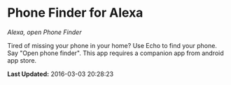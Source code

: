 # Phone Finder for Alexa
*Alexa, open Phone Finder*

Tired of missing your phone in your home? Use Echo to find your phone. Say "Open phone finder". This app requires a companion app from android app store.

**Last Updated:** 2016-03-03 20:28:23